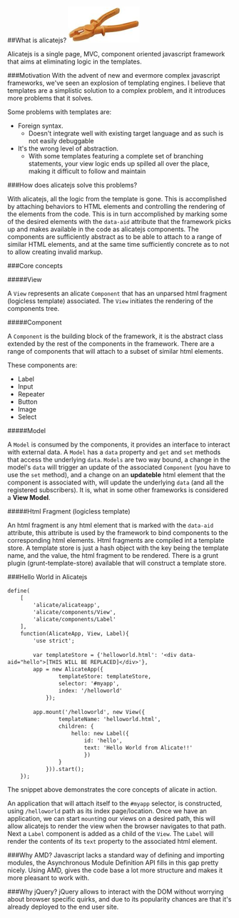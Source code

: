 ##What is alicatejs?
![alicatejs](logo.jpg?raw)


Alicatejs is a single page, MVC, component oriented javascript framework that aims at eliminating logic in the templates.

###Motivation
With the advent of new and evermore complex javascript frameworks, we've seen an explosion of templating engines. I believe
that templates are a simplistic solution to a complex problem, and it introduces more problems that it solves.

Some problems with templates are:

- Foreign syntax.
    - Doesn't integrate well with existing target language and as such is not easily debuggable
- It's the wrong level of abstraction.
    - With some templates featuring a complete set of branching statements,
      your view logic ends up spilled all over the place, making it difficult to
      follow and maintain

###How does alicatejs solve this problems?

With alicatejs, all the logic from the template is gone. This is accomplished by attaching behaviors to HTML elements
and controlling the rendering of the elements from the code. This is in turn accomplished by marking some of the desired elements with
the `data-aid` attribute that the framework picks up and makes available in the code as alicatejs components. The components are sufficiently
abstract as to be able to attach to a range of similar HTML elements, and at the same time sufficiently concrete as to
not to allow creating invalid markup.

###Core concepts

#####View

A `View` represents an alicate `Component` that has an unparsed html fragment (logicless template) associated. The `View` initiates the rendering of the components tree.

#####Component

A `Component` is the building block of the framework, it is the abstract class extended by the rest of the components in the framework. There are a range of components that will attach to a subset of similar html elements.

These components are:

* Label
* Input
* Repeater
* Button
* Image
* Select

#####Model

A `Model` is consumed by the components, it provides an interface to interact with external data. A `Model` has a `data` property and `get` and `set` methods that access the underlying `data`. `Models` are two way bound, a change in the model's `data` will trigger an update of the associated `Component` (you have to use the `set` method),  and a change on an __updateble__ html element that the component is associated with, will update the underlying `data` (and all the registered subscribers). It is, what in some other frameworks is considered a **View Model**.

#####Html Fragment (logicless template)

An html fragment is any html element that is marked with the `data-aid` attribute, this attribute is used by the framework to bind components to the corresponding html elements. Html fragments are compiled int a template store. A template store is just a hash object with the key being the template name, and the value, the html fragment to be rendered. There is a grunt plugin (grunt-template-store) available that will construct a template store.

###Hello World in Alicatejs

```
define(
    [
        'alicate/alicateapp',
        'alicate/components/View',
        'alicate/components/Label'
    ],
    function(AlicateApp, View, Label){
        'use strict';

        var templateStore = {'helloworld.html': '<div data-aid="hello">[THIS WILL BE REPLACED]</div>'},
        app = new AlicateApp({
                templateStore: templateStore,
                selector: '#myapp',
                index: '/helloworld'
            });

        app.mount('/helloworld', new View({
                templateName: 'helloworld.html',
                children: {
                    hello: new Label({
                        id: 'hello',
                        text: 'Hello World from Alicate!!'
                        })
                }
            })).start();
    });

```
The snippet above demonstrates the core concepts of alicate in action.

An application that will attach itself to the `#myapp` selector, is constructed, using `/helloworld` path as its index page/location. Once we have an application, we can start `mount`ing our views on a desired path, this will allow alicatejs to render the view when the browser navigates to that path. Next a `Label` component is added as a child of the `View`. The `Label` will render the contents of its `text` property to the associated html element.

###Why AMD?
Javascript lacks a standard way of defining and importing modules, the Asynchronous Module Definition API fills in this gap pretty nicely. Using AMD, gives the code base a lot more structure and makes it more pleasant to work with.

###Why jQuery?
jQuery allows to interact with the DOM without worrying about browser specific quirks, and due to its popularity chances are that it's already deployed to the end user site.

